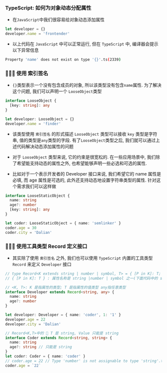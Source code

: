 ### TypeScript: 如何为对象动态分配属性


- 在`JavaScript`中我们很容易给对象动态添加属性
```js
let developer = {}
developer.name = 'frontender'  
```
- 以上代码在 `JavaScript` 中可以正常运行, 但在 `TypeScript` 中, 编译器会提示以下异常信息
```bash
Property 'name' does not exist on type '{}'.ts(2339)
```

### 🚀🚀🚀 使用 索引签名
- `{}`类型表示一个没有包含成员的对象, 所以该类型没有包含`name`属性. 为了解决这个问题, 我们可以声明一个 `LooseObject`类型
```ts
interface LooseObject {
  [key: string]: any
}

let developer: LooseObject = {}
developer.name = 'finder'
```
- 该类型使用 `索引签名` 的形式描述 `LooseObject` 类型可以接收 `key` 类型是字符串, 值的类型是`any`类型的字段. 有了`LooseObject`类型之后, 我们就可以通过上述代码解决动态添加属性的问题

- 对于 `LooseObject` 类型来说, 它的约束是很宽松的. 在一些应用场景中, 我们除了希望能支持动态的属性之外, 也希望能够声明一些必选和可选的属性. 
- 比如对于一个表示开发者的 Developer 接口来说, 我们希望它的 name 属性是必填, 而 age 属性是可选的, 此外还支持动态地设置字符串类型的属性. 针对这个需求我们可以这样做
```ts
interface LooseStaticObject {
  name: string
  age?: number
  [key: string]: any
}

let coder: LooseStaticObject = { name: 'semlinker' }
coder.age = 30
coder.city = 'Dalian'

```

### 🚀🚀🚀 使用工具类型 Record 定义接口
- 其实除了使用 `索引签名` 之外, 我们也可以使用 `TypeScript` 内置的工具类型 `Record` 来定义 `Developer` 接口
```ts
// type Record<K extends string | number | symbol, T> = { [P in K]: T; }
// { [P in K]: T } : 属性名称是 string |number | symbol 之一(下面代码中的 string), 属性值是 T 类型(下面代码中的any)

// <K, T>: K 是指属性的类型; T 是指属性的值类型 any指任意类型
interface Developer extends Record<string, any> {
  name: string
  age?: number
}

let developer: Developer = { name: 'coder', 1: '1' }
developer.age = 22
developer.city = 'Dalian'

// Record<K,T>中的 💛 T 是 string, Value 只能是 string
interface Coder extends Record<string, string> {
  name: string
  age?: string // 只能是 string
}
let coder: Coder = { name: 'coder' }
// coder.age = 22 // Type 'number' is not assignable to type 'string'.ts(2322)
coder.age = `22`
```
